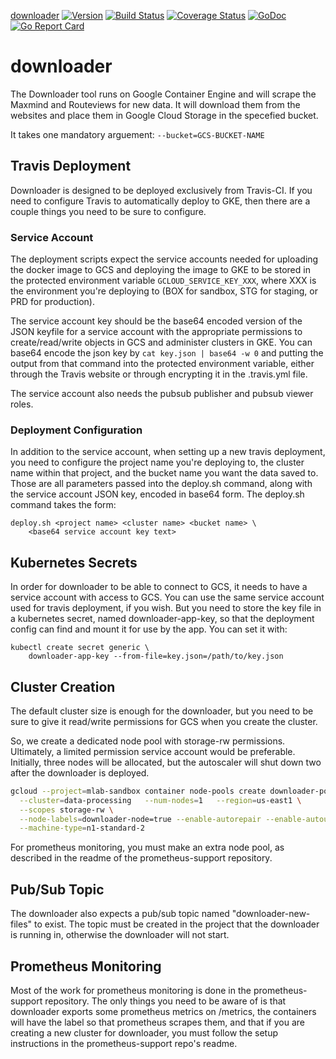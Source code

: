 [downloader](https://github.com/m-lab/downloader) [![Version](https://img.shields.io/github/tag/m-lab/downloader.svg)](https://github.com/m-lab/downloader/releases) [![Build Status](https://travis-ci.org/m-lab/downloader.svg?branch=master)](https://travis-ci.org/m-lab/downloader) [![Coverage Status](https://coveralls.io/repos/m-lab/downloader/badge.svg?branch=master)](https://coveralls.io/github/m-lab/downloader?branch=master) [![GoDoc](https://godoc.org/github.com/m-lab/downloader?status.svg)](https://godoc.org/github.com/m-lab/downloader) [![Go Report Card](https://goreportcard.com/badge/github.com/m-lab/downloader)](https://goreportcard.com/report/github.com/m-lab/downloader)

# downloader
The Downloader tool runs on Google Container Engine and will scrape the Maxmind
and Routeviews for new data. It will download them from the websites and place
them in Google Cloud Storage in the specefied bucket.

It takes one mandatory arguement: `--bucket=GCS-BUCKET-NAME`

## Travis Deployment
Downloader is designed to be deployed exclusively from Travis-CI. If you need to
configure Travis to automatically deploy to GKE, then there are a couple things
you need to be sure to configure.

### Service Account
The deployment scripts expect the service accounts needed for uploading the
docker image to GCS and deploying the image to GKE to be stored in the protected
environment variable `GCLOUD_SERVICE_KEY_XXX`, where XXX is the environment
you're deploying to (BOX for sandbox, STG for staging, or PRD for production).

The service account key should be the base64 encoded version of the JSON keyfile
for a service account with the appropriate permissions to create/read/write
objects in GCS and administer clusters in GKE. You can base64 encode the json
key by `cat key.json | base64 -w 0` and putting the output from that command
into the protected environment variable, either through the Travis website or
through encrypting it in the .travis.yml file.

The service account also needs the pubsub publisher and pubsub viewer roles.

### Deployment Configuration
In addition to the service account, when setting up a new travis deployment, you
need to configure the project name you're deploying to, the cluster name within
that project, and the bucket name you want the data saved to. Those are all
parameters passed into the deploy.sh command, along with the service account
JSON key, encoded in base64 form. The deploy.sh command takes the form:
``` shell
deploy.sh <project name> <cluster name> <bucket name> \
    <base64 service account key text>
```

## Kubernetes Secrets
In order for downloader to be able to connect to GCS, it needs to have a service
account with access to GCS. You can use the same service account used for travis
deployment, if you wish. But you need to store the key file in a kubernetes
secret, named downloader-app-key, so that the deployment config can find and
mount it for use by the app. You can set it with: 

``` shell
kubectl create secret generic \
    downloader-app-key --from-file=key.json=/path/to/key.json

```

## Cluster Creation
The default cluster size is enough for the downloader, but you need to be sure
to give it read/write permissions for GCS when you create the cluster.

So, we create a dedicated node pool with storage-rw permissions. Ultimately, a
limited permission service account would be preferable. Initially, three nodes
will be allocated, but the autoscaler will shut down two after the downloader
is deployed.

```sh
gcloud --project=mlab-sandbox container node-pools create downloader-pool \
  --cluster=data-processing   --num-nodes=1   --region=us-east1 \
  --scopes storage-rw \
  --node-labels=downloader-node=true --enable-autorepair --enable-autoupgrade \
  --machine-type=n1-standard-2
```

For prometheus monitoring, you must make an extra node pool, as
described in the readme of the prometheus-support repository.

## Pub/Sub Topic
The downloader also expects a pub/sub topic named "downloader-new-files" to
exist. The topic must be created in the project that the downloader is running
in, otherwise the downloader will not start.

## Prometheus Monitoring
Most of the work for prometheus monitoring is done in the prometheus-support
repository. The only things you need to be aware of is that downloader exports
some prometheus metrics on /metrics, the containers will have the label so that
prometheus scrapes them, and that if you are creating a new cluster for
downloader, you must follow the setup instructions in the prometheus-support
repo's readme.

